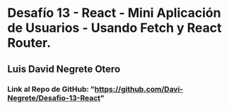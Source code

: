 # Desafío 13 - React - Mini Aplicación de Usuarios - Usando Fetch y React Router.

## Luis David Negrete Otero

### Link al Repo de GitHub: "https://github.com/Davi-Negrete/Desafio-13-React"

